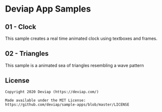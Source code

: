 # Deviap App Samples

## 01 - Clock
This sample creates a real time animated clock using textboxes and frames.

## 02 - Triangles
This sample is a animated sea of triangles resembling a wave pattern

## License
```
Copyright 2020 Deviap (https://deviap.com/)

Made available under the MIT License:
https://github.com/deviap/sample-apps/blob/master/LICENSE
```
